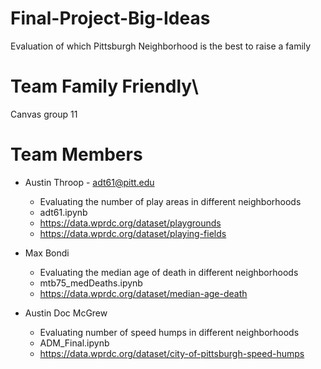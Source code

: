 # Final-Project-Big-Ideas
Evaluation of which Pittsburgh Neighborhood is the best to raise a family

# Team Family Friendly\

Canvas group 11

# Team Members
* Austin Throop - adt61@pitt.edu
  - Evaluating the number of play areas in different neighborhoods
  - adt61.ipynb
  - https://data.wprdc.org/dataset/playgrounds
  - https://data.wprdc.org/dataset/playing-fields

* Max Bondi
  - Evaluating the median age of death in different neighborhoods
  - mtb75_medDeaths.ipynb
  - https://data.wprdc.org/dataset/median-age-death

* Austin Doc McGrew
  - Evaluating number of speed humps in different neighborhoods
  - ADM_Final.ipynb
  - https://data.wprdc.org/dataset/city-of-pittsburgh-speed-humps
